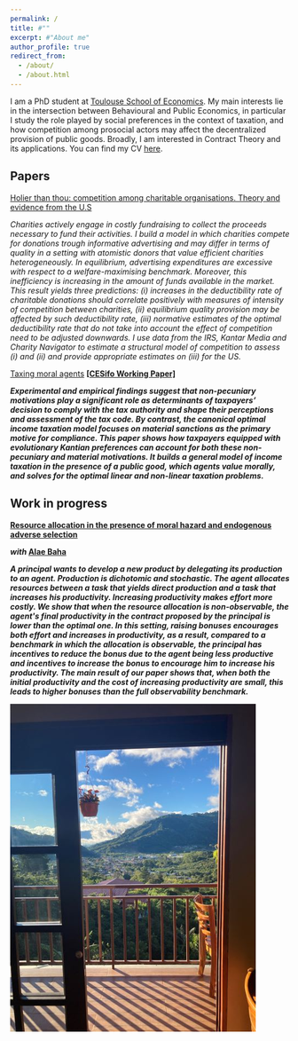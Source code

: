 ```yaml
---
permalink: /
title: #""
excerpt: #"About me"
author_profile: true
redirect_from: 
  - /about/
  - /about.html
---
```

I am a PhD student at [Toulouse School of Economics](https://www.tse-fr.eu/). My main interests lie in the intersection between Behavioural and Public Economics, in particular I study the role played by social preferences in the context of taxation, and how competition among prosocial actors may affect the decentralized provision of public goods. Broadly, I am interested in Contract Theory and its applications. You can find my CV [here](https://munozsobrado.github.io/files/CV_MunozSobrado.pdf).


Papers
------

<ins>Holier than thou: competition among charitable organisations. Theory and evidence from the U.S</ins>

_Charities actively engage in costly fundraising to collect the proceeds necessary to fund their activities. I build a model in which charities compete for donations trough informative advertising and may differ in terms of quality in a setting with atomistic donors that value efficient charities heterogeneously. In equilibrium, advertising expenditures are excessive with respect to a welfare-maximising benchmark. Moreover, this inefficiency is increasing in the amount of funds available in the market. This result yields three predictions: (i) increases in the deductibility rate of charitable donations should correlate positively with measures of intensity of competition between charities, (ii) equilibrium quality provision may be affected by such deductibility rate, (iii) normative estimates of the optimal deductibility rate that do not take into account the effect of competition need to be adjusted downwards. I use data from the IRS, Kantar Media and Charity Navigator to estimate a structural model of competition to assess (i) and (ii) and provide appropriate estimates on (iii) for the US._

<ins>Taxing moral agents</ins> <b>[[CESifo Working Paper]](https://www.cesifo.org/en/publikationen/2022/working-paper/taxing-moral-agents)<b>

_Experimental and empirical findings suggest that non-pecuniary motivations play a significant role as determinants of taxpayers’ decision to comply with the tax authority and shape their perceptions and assessment of the tax code. By contrast, the canonical optimal income taxation model focuses on material sanctions as the primary motive for compliance. This paper shows how taxpayers equipped with evolutionary Kantian preferences can account for both these non-pecuniary and material motivations. It builds a general model of income taxation in the presence of a public good, which agents value morally, and solves for the optimal linear and non-linear taxation problems._

Work in progress
------

<ins>Resource allocation in the presence of moral hazard and endogenous adverse selection</ins> 

_with_ <b>[Alae Baha](https://sites.google.com/view/alae-baha/accueil)<b>

_A principal wants to develop a new product by delegating its production to an agent. Production is dichotomic and stochastic. The agent allocates resources between a task that yields direct production and a task that increases his productivity. Increasing productivity makes effort more costly. We show that when the resource allocation is non-observable, the agent's final productivity in the contract proposed by the principal is lower than the optimal one. In this setting, raising bonuses encourages both effort and increases in productivity, as a result, compared to a benchmark in which the allocation is observable, the principal has incentives to reduce the bonus due to the agent being less productive and incentives to increase the bonus to encourage him to increase his productivity. The main result of our paper shows that, when both the initial productivity and the cost of increasing productivity are small, this leads to higher bonuses than the full observability benchmark._

![](/images/dota1r.jpg)




